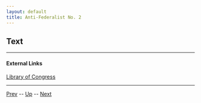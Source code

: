 ```yaml
---
layout: default
title: Anti-Federalist No. 2
---
```


## Text

---
#### External Links
[Library of Congress]()

---

[Prev](1.md) -- [Up](README.md) -- [Next](3.md)
